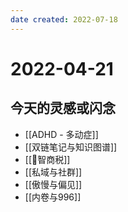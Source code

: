 ```yaml
---
date created: 2022-07-18
---
```


# 2022-04-21

## 今天的灵感或闪念

- [[ADHD - 多动症]]
- [[双链笔记与知识图谱]]
- [[🐤智商税]]
- [[私域与社群]]
- [[傲慢与偏见]]
- [[内卷与996]]
